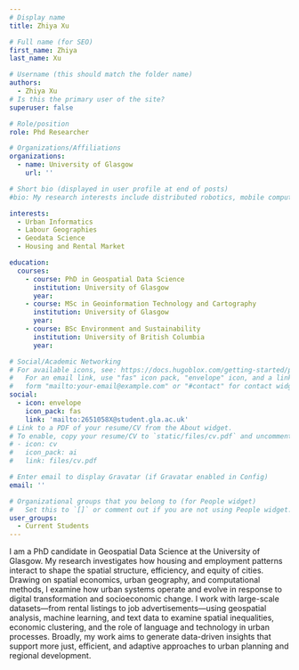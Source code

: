 ```yaml
---
# Display name
title: Zhiya Xu

# Full name (for SEO)
first_name: Zhiya
last_name: Xu

# Username (this should match the folder name)
authors:
  - Zhiya Xu
# Is this the primary user of the site?
superuser: false

# Role/position
role: Phd Researcher

# Organizations/Affiliations
organizations:
  - name: University of Glasgow
    url: ''

# Short bio (displayed in user profile at end of posts)
#bio: My research interests include distributed robotics, mobile computing and programmable matter.

interests:
  - Urban Informatics
  - Labour Geographies
  - Geodata Science
  - Housing and Rental Market

education:
  courses:
    - course: PhD in Geospatial Data Science 
      institution: University of Glasgow
      year: 
    - course: MSc in Geoinformation Technology and Cartography
      institution: University of Glasgow
      year: 
    - course: BSc Environment and Sustainability
      institution: University of British Columbia   
      year: 

# Social/Academic Networking
# For available icons, see: https://docs.hugoblox.com/getting-started/page-builder/#icons
#   For an email link, use "fas" icon pack, "envelope" icon, and a link in the
#   form "mailto:your-email@example.com" or "#contact" for contact widget.
social:
  - icon: envelope
    icon_pack: fas
    link: 'mailto:2651058X@student.gla.ac.uk'
# Link to a PDF of your resume/CV from the About widget.
# To enable, copy your resume/CV to `static/files/cv.pdf` and uncomment the lines below.
# - icon: cv
#   icon_pack: ai
#   link: files/cv.pdf

# Enter email to display Gravatar (if Gravatar enabled in Config)
email: ''

# Organizational groups that you belong to (for People widget)
#   Set this to `[]` or comment out if you are not using People widget.
user_groups:
  - Current Students
---
```


I am a PhD candidate in Geospatial Data Science at the University of Glasgow. My research investigates how housing and employment patterns interact to shape the spatial structure, efficiency, and equity of cities. Drawing on spatial economics, urban geography, and computational methods, I examine how urban systems operate and evolve in response to digital transformation and socioeconomic change. I work with large-scale datasets—from rental listings to job advertisements—using geospatial analysis, machine learning, and text data to examine spatial inequalities, economic clustering, and the role of language and technology in urban processes. Broadly, my work aims to generate data-driven insights that support more just, efficient, and adaptive approaches to urban planning and regional development.
